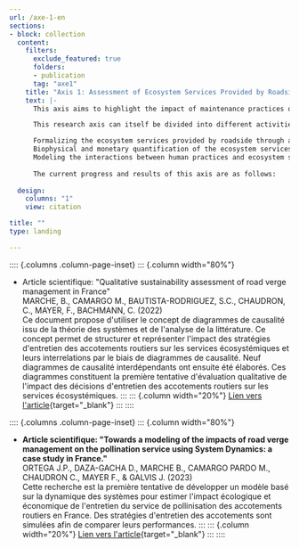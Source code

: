 ```yaml
---
url: /axe-1-en
sections:
- block: collection
  content:
    filters:
      exclude_featured: true
      folders:
      - publication
      tag: "axe1"
    title: "Axis 1: Assessment of Ecosystem Services Provided by Roadside"
    text: |-
      This axis aims to highlight the impact of maintenance practices on the ecosystem services provided by roadside through a modeling of the cause-and-effect relationships between human practices and ecosystem services.

      This research axis can itself be divided into different activities:

      Formalizing the ecosystem services provided by roadside through a review of scientific, normative, and technical literature.
      Biophysical and monetary quantification of the ecosystem services provided by roadside.
      Modeling the interactions between human practices and ecosystem services.
    
      The current progress and results of this axis are as follows:
  
  design:
    columns: "1"
    view: citation

title: ""
type: landing

---
```


:::: {.columns .column-page-inset}
::: {.column width="80%"}
- Article scientifique: "Qualitative sustainability assessment of road verge management in France" <br>
MARCHE, B., CAMARGO M., BAUTISTA-RODRIGUEZ, S.C., CHAUDRON, C., MAYER, F., BACHMANN, C. (2022) <br>
Ce document propose d'utiliser le concept de diagrammes de causalité issu de la théorie des systèmes et de l'analyse de la littérature. Ce concept permet de structurer et représenter l'impact des stratégies d'entretien des accotements routiers sur les services écosystémiques et leurs interrelations par le biais de diagrammes de causalité. Neuf diagrammes de causalité interdépendants ont ensuite été élaborés. Ces diagrammes constituent la première tentative d'évaluation qualitative de l'impact des décisions d'entretien des accotements routiers sur les services écosystémiques.
:::
::: {.column width="20%"}
[Lien vers l'article](https://doi.org/10.1016/j.eiar.2022.106911){target="_blank"}
:::
::::

:::: {.columns .column-page-inset}
::: {.column width="80%"}
- **Article scientifique: "Towards a modeling of the impacts of road verge management on the pollination service using System Dynamics: a case study in France."** <br>
ORTEGA J.P., DAZA-GACHA D., MARCHE B., CAMARGO PARDO M., CHAUDRON C., MAYER F., & GALVIS J. (2023) <br>
Cette recherche est la première tentative de développer un modèle basé sur la dynamique des systèmes pour estimer l'impact écologique et économique de l'entretien du service de pollinisation des accotements routiers en France. Des stratégies d'entretien des accotements sont simulées afin de comparer leurs performances. 
:::
::: {.column width="20%"}
[Lien vers l'article](https://doi.org/10.4236/am.2023.145022){target="_blank"}
:::
::::